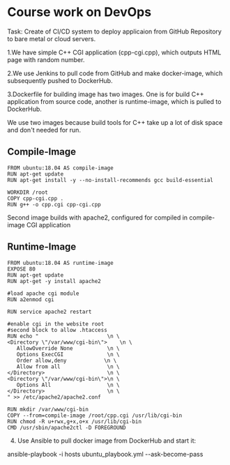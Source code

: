 Course work on DevOps 
==========================

Task:
 Create of CI/CD system to deploy applicaion from GitHub Repository
to bare metal or cloud servers.

1.We have simple C++ CGI application (cpp-cgi.cpp), which outputs HTML page with
random number.

2.We use Jenkins to pull code from GitHub and make docker-image, which subsequently
pushed to DockerHub.

3.Dockerfile for building image has two images. One is for build C++ application
from source code, another is runtime-image, which is pulled to DockerHub.

We use two images because build tools for C++ take up a lot of disk space and don't
needed for run.

Compile-Image
-------------
	FROM ubuntu:18.04 AS compile-image
	RUN apt-get update
	RUN apt-get install -y --no-install-recommends gcc build-essential

	WORKDIR /root
	COPY cpp-cgi.cpp .
	RUN g++ -o cpp.cgi cpp-cgi.cpp

Second image builds with apache2, configured for  compiled in compile-image 
 CGI application

Runtime-Image
-------------
	FROM ubuntu:18.04 AS runtime-image
	EXPOSE 80
	RUN apt-get update
	RUN apt-get -y install apache2
	
	#load apache cgi module
	RUN a2enmod cgi
	
	RUN service apache2 restart

	#enable cgi in the website root
	#second block to allow .htaccess
	RUN echo "                      \n \
	<Directory \"/var/www/cgi-bin\">    \n \
	   AllowOverride None           \n \
	   Options ExecCGI              \n \
	   Order allow,deny            \n \
	   Allow from all               \n \
	</Directory>                    \n \
	<Directory \"/var/www/cgi-bin\">\n \
	   Options All                  \n \
	</Directory>                    \n \
	" >> /etc/apache2/apache2.conf

	RUN mkdir /var/www/cgi-bin
	COPY --from=compile-image /root/cpp.cgi /usr/lib/cgi-bin
	RUN chmod -R u+rwx,g+x,o+x /usr/lib/cgi-bin
	CMD /usr/sbin/apache2ctl -D FOREGROUND



4. Use Ansible to pull docker image from DockerHub and start it:

ansible-playbook -i hosts ubuntu_playbook.yml --ask-become-pass


